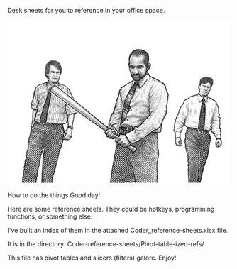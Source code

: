 Desk sheets for you to reference in your office space. 

<div align="center"><img src="./random/printer-smash.gif"></div>

How to do the things
Good day!

Here are some reference sheets. They could be hotkeys, programming functions, or something else.

I've built an index of them in the attached Coder_reference-sheets.xlsx file.

It is in the directory: Coder-reference-sheets/Pivot-table-ized-refs/

This file has pivot tables and slicers (filters) galore. Enjoy!

